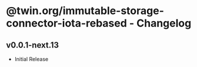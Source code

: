 # @twin.org/immutable-storage-connector-iota-rebased - Changelog

## v0.0.1-next.13

- Initial Release
